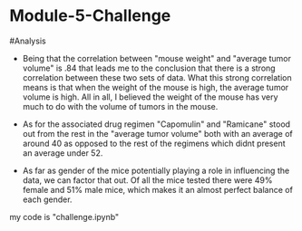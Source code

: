 # Module-5-Challenge
#Analysis

- Being that the correlation between "mouse weight" and "average tumor volume" is .84 that leads me to the conclusion that there is a strong correlation between these two sets of data. What this strong correlation means is that when the weight of the mouse is high, the average tumor volume is high. All in all, I believed the weight of the mouse has very much to do with the volume of tumors in the mouse. 

- As for the associated drug regimen "Capomulin" and "Ramicane" stood out from the rest in the "average tumor volume" both with an average of around 40 as opposed to the rest of the regimens which didnt present an average under 52.

- As far as gender of the mice potentially playing a role in influencing the data, we can factor that out. Of all the mice tested there were 49% female and 51% male mice, which makes it an almost perfect balance of each gender.

my code is "challenge.ipynb"
